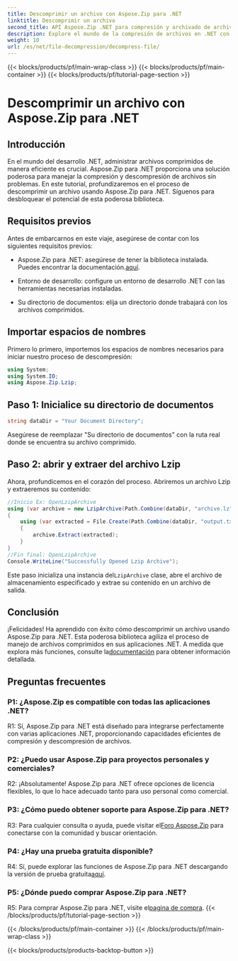 ```yaml
---
title: Descomprimir un archivo con Aspose.Zip para .NET
linktitle: Descomprimir un archivo
second_title: API Aspose.Zip .NET para compresión y archivado de archivos
description: Explore el mundo de la compresión de archivos en .NET con Aspose.Zip. Aprenda el arte de descomprimir archivos sin esfuerzo.
weight: 10
url: /es/net/file-decompression/decompress-file/
---
```


{{< blocks/products/pf/main-wrap-class >}}
{{< blocks/products/pf/main-container >}}
{{< blocks/products/pf/tutorial-page-section >}}

# Descomprimir un archivo con Aspose.Zip para .NET

## Introducción

En el mundo del desarrollo .NET, administrar archivos comprimidos de manera eficiente es crucial. Aspose.Zip para .NET proporciona una solución poderosa para manejar la compresión y descompresión de archivos sin problemas. En este tutorial, profundizaremos en el proceso de descomprimir un archivo usando Aspose.Zip para .NET. Síguenos para desbloquear el potencial de esta poderosa biblioteca.

## Requisitos previos

Antes de embarcarnos en este viaje, asegúrese de contar con los siguientes requisitos previos:

-  Aspose.Zip para .NET: asegúrese de tener la biblioteca instalada. Puedes encontrar la documentación.[aquí](https://reference.aspose.com/zip/net/).

- Entorno de desarrollo: configure un entorno de desarrollo .NET con las herramientas necesarias instaladas.

- Su directorio de documentos: elija un directorio donde trabajará con los archivos comprimidos.

## Importar espacios de nombres

Primero lo primero, importemos los espacios de nombres necesarios para iniciar nuestro proceso de descompresión:

```csharp
using System;
using System.IO;
using Aspose.Zip.Lzip;
```

## Paso 1: Inicialice su directorio de documentos

```csharp
string dataDir = "Your Document Directory";
```

Asegúrese de reemplazar "Su directorio de documentos" con la ruta real donde se encuentra su archivo comprimido.

## Paso 2: abrir y extraer del archivo Lzip

Ahora, profundicemos en el corazón del proceso. Abriremos un archivo Lzip y extraeremos su contenido:

```csharp
//Inicio Ex: OpenLzipArchive
using (var archive = new LzipArchive(Path.Combine(dataDir, "archive.lz")))
{
    using (var extracted = File.Create(Path.Combine(dataDir, "output.txt")))
    {
        archive.Extract(extracted);
    }
}
//Fin final: OpenLzipArchive
Console.WriteLine("Successfully Opened Lzip Archive");
```

 Este paso inicializa una instancia del`LzipArchive` clase, abre el archivo de almacenamiento especificado y extrae su contenido en un archivo de salida.

## Conclusión

 ¡Felicidades! Ha aprendido con éxito cómo descomprimir un archivo usando Aspose.Zip para .NET. Esta poderosa biblioteca agiliza el proceso de manejo de archivos comprimidos en sus aplicaciones .NET. A medida que explora más funciones, consulte la[documentación](https://reference.aspose.com/zip/net/) para obtener información detallada.

## Preguntas frecuentes

### P1: ¿Aspose.Zip es compatible con todas las aplicaciones .NET?

R1: Sí, Aspose.Zip para .NET está diseñado para integrarse perfectamente con varias aplicaciones .NET, proporcionando capacidades eficientes de compresión y descompresión de archivos.

### P2: ¿Puedo usar Aspose.Zip para proyectos personales y comerciales?

R2: ¡Absolutamente! Aspose.Zip para .NET ofrece opciones de licencia flexibles, lo que lo hace adecuado tanto para uso personal como comercial.

### P3: ¿Cómo puedo obtener soporte para Aspose.Zip para .NET?

R3: Para cualquier consulta o ayuda, puede visitar el[Foro Aspose.Zip](https://forum.aspose.com/c/zip/37) para conectarse con la comunidad y buscar orientación.

### P4: ¿Hay una prueba gratuita disponible?

 R4: Sí, puede explorar las funciones de Aspose.Zip para .NET descargando la versión de prueba gratuita[aquí](https://releases.aspose.com/).

### P5: ¿Dónde puedo comprar Aspose.Zip para .NET?

 R5: Para comprar Aspose.Zip para .NET, visite el[pagina de compra](https://purchase.aspose.com/buy).
{{< /blocks/products/pf/tutorial-page-section >}}

{{< /blocks/products/pf/main-container >}}
{{< /blocks/products/pf/main-wrap-class >}}

{{< blocks/products/products-backtop-button >}}
